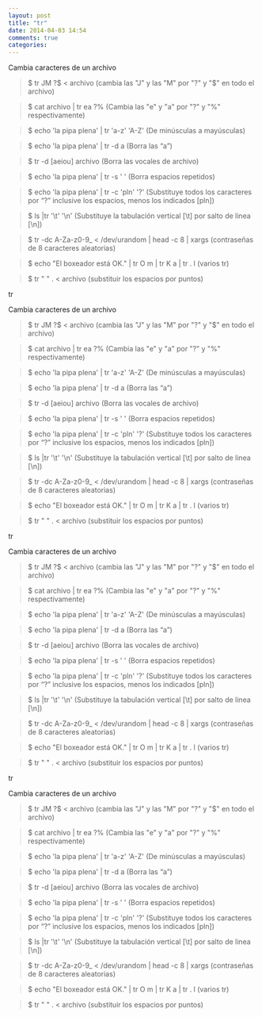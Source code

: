 ```yaml
---
layout: post
title: "tr"
date: 2014-04-03 14:54
comments: true
categories: 
---
```

Cambia caracteres de un archivo

>$ tr JM ?$ < archivo  (cambia las "J" y las "M" por "?" y "$" en todo el archivo)

>$ cat archivo | tr ea ?% (Cambia las "e" y "a" por "?" y "%" respectivamente)

>$ echo 'la pipa plena' | tr 'a-z' 'A-Z'  (De minúsculas a mayúsculas)

>$ echo 'la pipa plena' | tr -d a (Borra las “a”)

>$ tr -d [aeiou] archivo  (Borra las vocales de archivo)

>$ echo 'la   pipa    plena' | tr -s ' ' (Borra espacios repetidos)

>$ echo 'la pipa plena' | tr -c 'pln' '?' (Substituye todos los caracteres  por “?” inclusive los espacios, menos los indicados [pln])

>$ ls |tr '\t' '\n' (Substituye la tabulación vertical [\t] por salto de linea [\n])

>$ tr -dc A-Za-z0-9_ < /dev/urandom | head -c 8 | xargs   (contraseñas de 8 caracteres aleatorias)

>$ echo "El boxeador está OK." | tr O m | tr K a | tr . l (varios tr)

>$ tr " " . < archivo (substituir los espacios por puntos)

tr

Cambia caracteres de un archivo

>$ tr JM ?$ < archivo  (cambia las "J" y las "M" por "?" y "$" en todo el archivo)

>$ cat archivo | tr ea ?% (Cambia las "e" y "a" por "?" y "%" respectivamente)

>$ echo 'la pipa plena' | tr 'a-z' 'A-Z'  (De minúsculas a mayúsculas)

>$ echo 'la pipa plena' | tr -d a (Borra las “a”)

>$ tr -d [aeiou] archivo  (Borra las vocales de archivo)

>$ echo 'la   pipa    plena' | tr -s ' ' (Borra espacios repetidos)

>$ echo 'la pipa plena' | tr -c 'pln' '?' (Substituye todos los caracteres  por “?” inclusive los espacios, menos los indicados [pln])

>$ ls |tr '\t' '\n' (Substituye la tabulación vertical [\t] por salto de linea [\n])

>$ tr -dc A-Za-z0-9_ < /dev/urandom | head -c 8 | xargs   (contraseñas de 8 caracteres aleatorias)

>$ echo "El boxeador está OK." | tr O m | tr K a | tr . l (varios tr)

>$ tr " " . < archivo (substituir los espacios por puntos)

tr

Cambia caracteres de un archivo

>$ tr JM ?$ < archivo  (cambia las "J" y las "M" por "?" y "$" en todo el archivo)

>$ cat archivo | tr ea ?% (Cambia las "e" y "a" por "?" y "%" respectivamente)

>$ echo 'la pipa plena' | tr 'a-z' 'A-Z'  (De minúsculas a mayúsculas)

>$ echo 'la pipa plena' | tr -d a (Borra las “a”)

>$ tr -d [aeiou] archivo  (Borra las vocales de archivo)

>$ echo 'la   pipa    plena' | tr -s ' ' (Borra espacios repetidos)

>$ echo 'la pipa plena' | tr -c 'pln' '?' (Substituye todos los caracteres  por “?” inclusive los espacios, menos los indicados [pln])

>$ ls |tr '\t' '\n' (Substituye la tabulación vertical [\t] por salto de linea [\n])

>$ tr -dc A-Za-z0-9_ < /dev/urandom | head -c 8 | xargs   (contraseñas de 8 caracteres aleatorias)

>$ echo "El boxeador está OK." | tr O m | tr K a | tr . l (varios tr)

>$ tr " " . < archivo (substituir los espacios por puntos)

tr

Cambia caracteres de un archivo

>$ tr JM ?$ < archivo  (cambia las "J" y las "M" por "?" y "$" en todo el archivo)

>$ cat archivo | tr ea ?% (Cambia las "e" y "a" por "?" y "%" respectivamente)

>$ echo 'la pipa plena' | tr 'a-z' 'A-Z'  (De minúsculas a mayúsculas)

>$ echo 'la pipa plena' | tr -d a (Borra las “a”)

>$ tr -d [aeiou] archivo  (Borra las vocales de archivo)

>$ echo 'la   pipa    plena' | tr -s ' ' (Borra espacios repetidos)

>$ echo 'la pipa plena' | tr -c 'pln' '?' (Substituye todos los caracteres  por “?” inclusive los espacios, menos los indicados [pln])

>$ ls |tr '\t' '\n' (Substituye la tabulación vertical [\t] por salto de linea [\n])

>$ tr -dc A-Za-z0-9_ < /dev/urandom | head -c 8 | xargs   (contraseñas de 8 caracteres aleatorias)

>$ echo "El boxeador está OK." | tr O m | tr K a | tr . l (varios tr)

>$ tr " " . < archivo (substituir los espacios por puntos)

